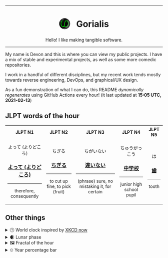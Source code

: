 ***

<h1 align="center">
<sub>
    <img src="readme/resources/avatar.png" height="36">
</sub>
&nbsp;
Gorialis
</h1>
<p align="center">
Hello! I like making tangible software.
</p>

***

My name is Devon and this is where you can view my public projects. I have a mix of stable and experimental projects, as well as some more comedic repositories.

I work in a handful of different disciplines, but my recent work tends mostly towards reverse engineering, DevOps, and graphical/UX design.

As a fun demonstration of what I can do, this README *dynamically regenerates* using GitHub Actions every hour! (it last updated at **15:05 UTC, 2021-02-13**)

<h2>JLPT words of the hour</h2>
<table>
    <tr>
        <th>JLPT N1</th>
        <th>JLPT N2</th>
        <th>JLPT N3</th>
        <th>JLPT N4</th>
        <th>JLPT N5</th>
    </tr>
    <tr>
        <td>
            <p align="center">よって (よりどころ)</p>
            <h3 align="center"><b><a href="https://jisho.org/search/%E3%82%88%E3%81%A3%E3%81%A6%20%28%E3%82%88%E3%82%8A%E3%81%A9%E3%81%93%E3%82%8D%29">よって (よりどころ)</a></b></h3>
            <hr>
            <p align="center">therefore,<wbr> consequently</p>
        </td>
        <td>
            <p align="center">ちぎる</p>
            <h3 align="center"><b><a href="https://jisho.org/search/%E3%81%A1%E3%81%8E%E3%82%8B">ちぎる</a></b></h3>
            <hr>
            <p align="center">to cut up fine,<wbr> to pick (fruit)</p>
        </td>
        <td>
            <p align="center">ちがいない</p>
            <h3 align="center"><b><a href="https://jisho.org/search/%E9%81%95%E3%81%84%E3%81%AA%E3%81%84">違いない</a></b></h3>
            <hr>
            <p align="center">(phrase) sure,<wbr> no mistaking it,<wbr> for certain</p>
        </td>
        <td>
            <p align="center">ちゅうがっこう</p>
            <h3 align="center"><b><a href="https://jisho.org/search/%E4%B8%AD%E5%AD%A6%E6%A0%A1">中学校</a></b></h3>
            <hr>
            <p align="center">junior high school pupil</p>
        </td>
        <td>
            <p align="center">は</p>
            <h3 align="center"><b><a href="https://jisho.org/search/%E6%AD%AF">歯</a></b></h3>
            <hr>
            <p align="center">tooth</p>
        </td>
    </tr>
</table>

<h2>Other things</h2>
<details>
<summary>🕒  World clock inspired by <a href="https://xkcd.com/now">XKCD now</a></summary>

> <img src="generated/now.png" width="512">

</details>
<details>
<summary>🌒 Lunar phase</summary>

The moon is approximately 8.44% through its phase (Waxing Crescent).

</details>
<details>
<summary>&#x1f5bc; Fractal of the hour</summary>

> <img src="generated/fractal.png" width="512">

</details>
<details>
<summary>&#x23f2; Year percentage bar</summary>
<pre><code>2021 [██▁▁▁▁▁▁▁▁▁▁▁▁▁▁▁▁▁▁] 11.95%</code></pre>
</details>
